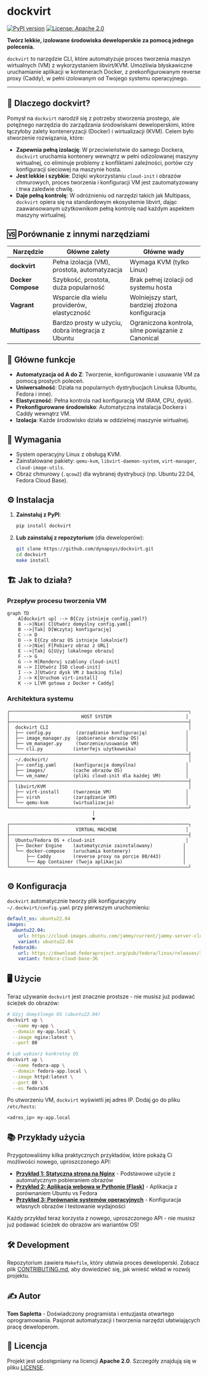 # dockvirt

[![PyPI version](https://badge.fury.io/py/dockvirt.svg)](https://badge.fury.io/py/dockvirt)
[![License: Apache 2.0](https://img.shields.io/badge/License-Apache%202.0-blue.svg)](https://opensource.org/licenses/Apache-2.0)

**Twórz lekkie, izolowane środowiska deweloperskie za pomocą jednego polecenia.**

`dockvirt` to narzędzie CLI, które automatyzuje proces tworzenia maszyn wirtualnych (VM) z wykorzystaniem libvirt/KVM. Umożliwia błyskawiczne uruchamianie aplikacji w kontenerach Docker, z prekonfigurowanym reverse proxy (Caddy), w pełni izolowanym od Twojego systemu operacyjnego.

---

## 🤔 Dlaczego dockvirt?

Pomysł na `dockvirt` narodził się z potrzeby stworzenia prostego, ale potężnego narzędzia do zarządzania środowiskami deweloperskimi, które łączyłoby zalety konteneryzacji (Docker) i wirtualizacji (KVM). Celem było stworzenie rozwiązania, które:

*   **Zapewnia pełną izolację**: W przeciwieństwie do samego Dockera, `dockvirt` uruchamia kontenery wewnątrz w pełni odizolowanej maszyny wirtualnej, co eliminuje problemy z konfliktami zależności, portów czy konfiguracji sieciowej na maszynie hosta.
*   **Jest lekkie i szybkie**: Dzięki wykorzystaniu `cloud-init` i obrazów chmurowych, proces tworzenia i konfiguracji VM jest zautomatyzowany i trwa zaledwie chwilę.
*   **Daje pełną kontrolę**: W odróżnieniu od narzędzi takich jak Multipass, `dockvirt` opiera się na standardowym ekosystemie libvirt, dając zaawansowanym użytkownikom pełną kontrolę nad każdym aspektem maszyny wirtualnej.

## 🆚 Porównanie z innymi narzędziami

| Narzędzie         | Główne zalety                                       | Główne wady                                             |
| ----------------- | --------------------------------------------------- | ------------------------------------------------------- |
| **dockvirt**      | Pełna izolacja (VM), prostota, automatyzacja        | Wymaga KVM (tylko Linux)                                |
| **Docker Compose**| Szybkość, prostota, duża popularność                | Brak pełnej izolacji od systemu hosta                   |
| **Vagrant**       | Wsparcie dla wielu providerów, elastyczność         | Wolniejszy start, bardziej złożona konfiguracja         |
| **Multipass**     | Bardzo prosty w użyciu, dobra integracja z Ubuntu   | Ograniczona kontrola, silne powiązanie z Canonical      |

## 🚀 Główne funkcje

*   **Automatyzacja od A do Z**: Tworzenie, konfigurowanie i usuwanie VM za pomocą prostych poleceń.
*   **Uniwersalność**: Działa na popularnych dystrybucjach Linuksa (Ubuntu, Fedora i inne).
*   **Elastyczność**: Pełna kontrola nad konfiguracją VM (RAM, CPU, dysk).
*   **Prekonfigurowane środowisko**: Automatyczna instalacja Dockera i Caddy wewnątrz VM.
*   **Izolacja**: Każde środowisko działa w oddzielnej maszynie wirtualnej.

## 🔧 Wymagania

*   System operacyjny Linux z obsługą KVM.
*   Zainstalowane pakiety: `qemu-kvm`, `libvirt-daemon-system`, `virt-manager`, `cloud-image-utils`.
*   Obraz chmurowy (`.qcow2`) dla wybranej dystrybucji (np. Ubuntu 22.04, Fedora Cloud Base).

## ⚙️ Instalacja

1.  **Zainstaluj z PyPI**:
    ```bash
    pip install dockvirt
    ```

2.  **Lub zainstaluj z repozytorium** (dla deweloperów):
    ```bash
    git clone https://github.com/dynapsys/dockvirt.git
    cd dockvirt
    make install
    ```

## 🏗️ Jak to działa?

### Przepływ procesu tworzenia VM

```mermaid
graph TD
    A[dockvirt up] --> B{Czy istnieje config.yaml?}
    B -->|Nie| C[Utwórz domyślny config.yaml]
    B -->|Tak| D[Wczytaj konfigurację]
    C --> D
    D --> E{Czy obraz OS istnieje lokalnie?}
    E -->|Nie| F[Pobierz obraz z URL]
    E -->|Tak| G[Użyj lokalnego obrazu]
    F --> G
    G --> H[Renderuj szablony cloud-init]
    H --> I[Utwórz ISO cloud-init]
    I --> J[Utwórz dysk VM z backing file]
    J --> K[Uruchom virt-install]
    K --> L[VM gotowa z Docker + Caddy]
```

### Architektura systemu

```
┌─────────────────────────────────────────────────────────────────┐
│                          HOST SYSTEM                           │
├─────────────────────────────────────────────────────────────────┤
│  dockvirt CLI                                                   │
│  ├── config.py         (zarządzanie konfiguracją)              │
│  ├── image_manager.py  (pobieranie obrazów OS)                 │
│  ├── vm_manager.py     (tworzenie/usuwanie VM)                 │
│  └── cli.py           (interfejs użytkownika)                  │
├─────────────────────────────────────────────────────────────────┤
│  ~/.dockvirt/                                                   │
│  ├── config.yaml      (konfiguracja domyślna)                  │
│  ├── images/          (cache obrazów OS)                       │
│  └── vm_name/         (pliki cloud-init dla każdej VM)         │
├─────────────────────────────────────────────────────────────────┤
│  libvirt/KVM                                                    │
│  ├── virt-install     (tworzenie VM)                           │
│  ├── virsh            (zarządzanie VM)                         │
│  └── qemu-kvm         (wirtualizacja)                          │
└─────────────────────────────────────────────────────────────────┘
                               │
                               ▼
┌─────────────────────────────────────────────────────────────────┐
│                        VIRTUAL MACHINE                         │
├─────────────────────────────────────────────────────────────────┤
│  Ubuntu/Fedora OS + cloud-init                                 │
│  ├── Docker Engine    (automatycznie zainstalowany)           │
│  └── docker-compose   (uruchamia kontenery)                   │
│      ├── Caddy        (reverse proxy na porcie 80/443)        │
│      └── App Container (Twoja aplikacja)                      │
└─────────────────────────────────────────────────────────────────┘
```

## ⚙️ Konfiguracja

`dockvirt` automatycznie tworzy plik konfiguracyjny `~/.dockvirt/config.yaml` przy pierwszym uruchomieniu:

```yaml
default_os: ubuntu22.04
images:
  ubuntu22.04:
    url: https://cloud-images.ubuntu.com/jammy/current/jammy-server-cloudimg-amd64.img
    variant: ubuntu22.04
  fedora36:
    url: https://download.fedoraproject.org/pub/fedora/linux/releases/36/Cloud/x86_64/images/Fedora-Cloud-Base-36-1.5.x86_64.qcow2
    variant: fedora-cloud-base-36
```

## 🖥️ Użycie

Teraz używanie `dockvirt` jest znacznie prostsze - nie musisz już podawać ścieżek do obrazów:

```bash
# Użyj domyślnego OS (ubuntu22.04)
dockvirt up \
  --name my-app \
  --domain my-app.local \
  --image nginx:latest \
  --port 80

# Lub wybierz konkretny OS
dockvirt up \
  --name fedora-app \
  --domain fedora-app.local \
  --image httpd:latest \
  --port 80 \
  --os fedora36
```

Po utworzeniu VM, `dockvirt` wyświetli jej adres IP. Dodaj go do pliku `/etc/hosts`:

```
<adres_ip> my-app.local
```

## 📚 Przykłady użycia

Przygotowaliśmy kilka praktycznych przykładów, które pokażą Ci możliwości nowego, uproszczonego API:

*   **[Przykład 1: Statyczna strona na Nginx](./examples/1-static-nginx-website)** - Podstawowe użycie z automatycznym pobieraniem obrazów
*   **[Przykład 2: Aplikacja webowa w Pythonie (Flask)](./examples/2-python-flask-app)** - Aplikacja z porównaniem Ubuntu vs Fedora
*   **[Przykład 3: Porównanie systemów operacyjnych](./examples/3-multi-os-comparison)** - Konfiguracja własnych obrazów i testowanie wydajności

Każdy przykład teraz korzysta z nowego, uproszczonego API - nie musisz już podawać ścieżek do obrazów ani wariantów OS!

## 🛠️ Development

Repozytorium zawiera `Makefile`, który ułatwia proces deweloperski. Zobacz plik [CONTRIBUTING.md](./CONTRIBUTING.md), aby dowiedzieć się, jak wnieść wkład w rozwój projektu.

## ✍️ Autor

**Tom Sapletta** - Doświadczony programista i entuzjasta otwartego oprogramowania. Pasjonat automatyzacji i tworzenia narzędzi ułatwiających pracę deweloperom.

## 📜 Licencja

Projekt jest udostępniany na licencji **Apache 2.0**. Szczegóły znajdują się w pliku [LICENSE](LICENSE).
